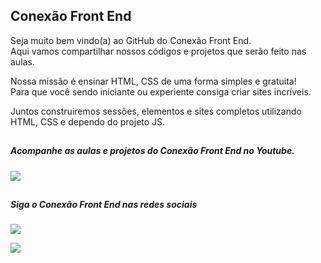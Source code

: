 ## Conexão Front End
Seja muito bem vindo(a) ao GitHub do Conexão Front End. <br>
Aqui vamos compartilhar nossos códigos e projetos que serão feito nas aulas.

Nossa missão é ensinar HTML, CSS de uma forma simples e gratuita! <br> 
Para que você sendo iniciante ou experiente consiga criar sites incríveis. 

Juntos construiremos sessões, elementos e sites completos utilizando HTML, CSS e dependo do projeto JS.  
##
##### Acompanhe as aulas e projetos do Conexão Front End no Youtube.
[![](https://img.shields.io/badge/YouTube-FF0000?style=for-the-badge&logo=youtube&logoColor=white&link=https://www.youtube.com/@ConexaoFrontEnd)](https://www.youtube.com/@ConexaoFrontEnd)
##

##### Siga o Conexão Front End nas redes sociais
[![](https://img.shields.io/badge/Instagram-E4405F?style=for-the-badge&logo=instagram&logoColor=white&link=https://www.instagram.com/conexaofrontend/)](https://www.instagram.com/conexaofrontend/)

[![](https://img.shields.io/badge/TikTok-000000?style=for-the-badge&logo=tiktok&logoColor=white&link=https://www.tiktok.com/@conexaofrontend)](https://www.tiktok.com/@conexaofrontend)

